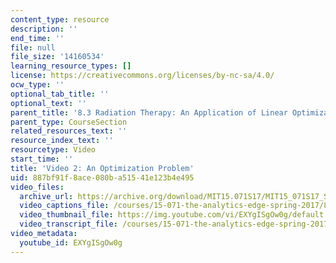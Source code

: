 ```yaml
---
content_type: resource
description: ''
end_time: ''
file: null
file_size: '14160534'
learning_resource_types: []
license: https://creativecommons.org/licenses/by-nc-sa/4.0/
ocw_type: ''
optional_tab_title: ''
optional_text: ''
parent_title: '8.3 Radiation Therapy: An Application of Linear Optimization '
parent_type: CourseSection
related_resources_text: ''
resource_index_text: ''
resourcetype: Video
start_time: ''
title: 'Video 2: An Optimization Problem'
uid: 887bf91f-8ace-080b-a515-41e123b4e495
video_files:
  archive_url: https://archive.org/download/MIT15.071S17/MIT15_071S17_Session_8.3.03_300k.mp4
  video_captions_file: /courses/15-071-the-analytics-edge-spring-2017/895120308f195d24bc881cc9ed5b2de9_EXYgISgOw0g.vtt
  video_thumbnail_file: https://img.youtube.com/vi/EXYgISgOw0g/default.jpg
  video_transcript_file: /courses/15-071-the-analytics-edge-spring-2017/b2ba8d8363f0626df15d0c2af5bcc758_EXYgISgOw0g.pdf
video_metadata:
  youtube_id: EXYgISgOw0g
---
```

